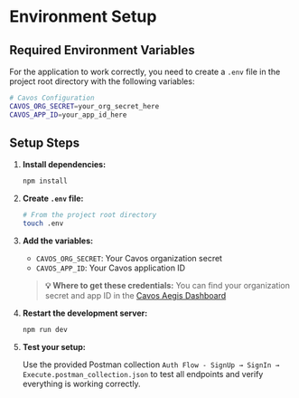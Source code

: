 # Environment Setup

## Required Environment Variables

For the application to work correctly, you need to create a `.env` file in the project root directory with the following variables:

```bash
# Cavos Configuration
CAVOS_ORG_SECRET=your_org_secret_here
CAVOS_APP_ID=your_app_id_here
```

## Setup Steps

1. **Install dependencies:**

   ```bash
   npm install
   ```

2. **Create `.env` file:**

   ```bash
   # From the project root directory
   touch .env
   ```

3. **Add the variables:**

   - `CAVOS_ORG_SECRET`: Your Cavos organization secret
   - `CAVOS_APP_ID`: Your Cavos application ID

   > **💡 Where to get these credentials:** You can find your organization secret and app ID in the [Cavos Aegis Dashboard](https://aegis.cavos.xyz/dashboard)

4. **Restart the development server:**

   ```bash
   npm run dev
   ```

5. **Test your setup:**

   Use the provided Postman collection `Auth Flow - SignUp → SignIn → Execute.postman_collection.json` to test all endpoints and verify everything is working correctly.
